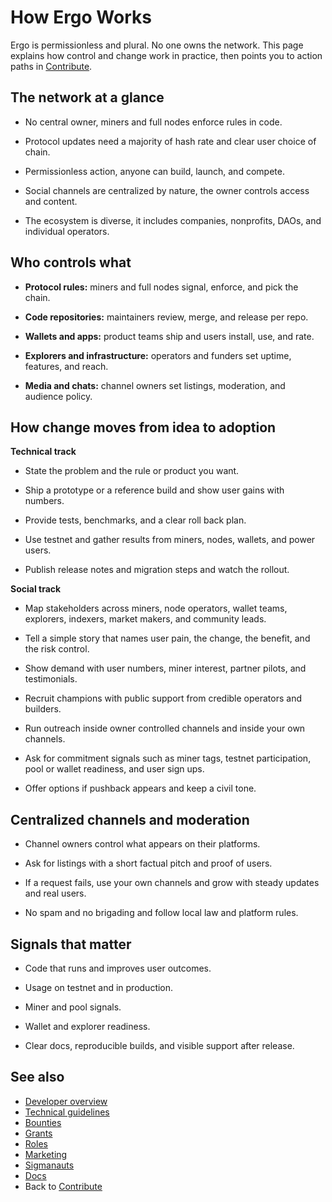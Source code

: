# How Ergo Works

Ergo is permissionless and plural. No one owns the network. This page explains how control and change work in practice, then points you to action paths in [Contribute](contribute.md).

## The network at a glance

* No central owner, miners and full nodes enforce rules in code.

* Protocol updates need a majority of hash rate and clear user choice of chain.

* Permissionless action, anyone can build, launch, and compete.

* Social channels are centralized by nature, the owner controls access and content.

* The ecosystem is diverse, it includes companies, nonprofits, DAOs, and individual operators.

## Who controls what

* **Protocol rules:** miners and full nodes signal, enforce, and pick the chain.

* **Code repositories:** maintainers review, merge, and release per repo.

* **Wallets and apps:** product teams ship and users install, use, and rate.

* **Explorers and infrastructure:** operators and funders set uptime, features, and reach.

* **Media and chats:** channel owners set listings, moderation, and audience policy.

## How change moves from idea to adoption

**Technical track**

* State the problem and the rule or product you want.

* Ship a prototype or a reference build and show user gains with numbers.

* Provide tests, benchmarks, and a clear roll back plan.

* Use testnet and gather results from miners, nodes, wallets, and power users.

* Publish release notes and migration steps and watch the rollout.

**Social track**

* Map stakeholders across miners, node operators, wallet teams, explorers, indexers, market makers, and community leads.

* Tell a simple story that names user pain, the change, the benefit, and the risk control.

* Show demand with user numbers, miner interest, partner pilots, and testimonials.

* Recruit champions with public support from credible operators and builders.

* Run outreach inside owner controlled channels and inside your own channels.

* Ask for commitment signals such as miner tags, testnet participation, pool or wallet readiness, and user sign ups.

* Offer options if pushback appears and keep a civil tone.

## Centralized channels and moderation

* Channel owners control what appears on their platforms.

* Ask for listings with a short factual pitch and proof of users.

* If a request fails, use your own channels and grow with steady updates and real users.

* No spam and no brigading and follow local law and platform rules.

## Signals that matter

* Code that runs and improves user outcomes.

* Usage on testnet and in production.

* Miner and pool signals.

* Wallet and explorer readiness.

* Clear docs, reproducible builds, and visible support after release.

## See also

* [Developer overview](devs.md)
* [Technical guidelines](technical-guidelines.md)
* [Bounties](bounties.md)
* [Grants](grants.md)
* [Roles](roles.md)
* [Marketing](marketing.md)
* [Sigmanauts](sigmanauts.md)
* [Docs](docs.md)
* Back to [Contribute](contribute.md)
